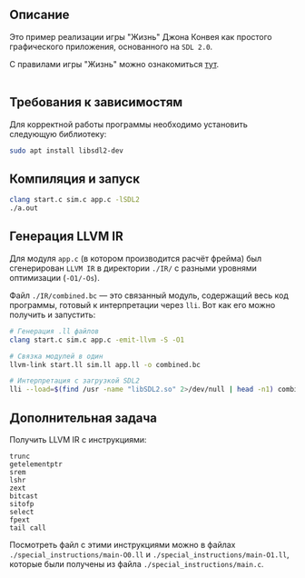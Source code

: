 ## Описание
Это пример реализации игры "Жизнь" Джона Конвея как простого графического приложения, основанного на `SDL 2.0`.

С правилами игры "Жизнь" можно ознакомиться [тут](https://ru.wikipedia.org/wiki/%D0%98%D0%B3%D1%80%D0%B0_%C2%AB%D0%96%D0%B8%D0%B7%D0%BD%D1%8C%C2%BB).
<br><br>

## Требования к зависимостям
Для корректной работы программы необходимо установить следующую библиотеку:
```bash
sudo apt install libsdl2-dev
```

## Компиляция и запуск
```bash
clang start.c sim.c app.c -lSDL2
./a.out
```

## Генерация LLVM IR
Для модуля `app.c` (в котором производится расчёт фрейма) был сгенерирован  `LLVM IR` в директории `./IR/` с разными уровнями оптимизации (`-O1/-Os`).

Файл `./IR/combined.bc` — это связанный модуль, содержащий весь код программы, готовый к интерпретации через `lli`. Вот как его можно получить и запустить:

```bash
# Генерация .ll файлов
clang start.c sim.c app.c -emit-llvm -S -O1
```
```bash
# Связка модулей в один
llvm-link start.ll sim.ll app.ll -o combined.bc
```
```bash
# Интерпретация с загрузкой SDL2
lli --load=$(find /usr -name "libSDL2.so" 2>/dev/null | head -n1) combined.bc
```

## Дополнительная задача
Получить LLVM IR с инструкциями:
```
trunc
getelementptr
srem
lshr
zext
bitcast
sitofp
select
fpext
tail call
```

Посмотреть файл с этими инструкциями можно в файлах `./special_instructions/main-O0.ll` и `./special_instructions/main-O1.ll`, которые были получены из файла `./special_instructions/main.c`.
